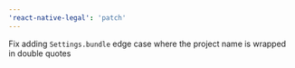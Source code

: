 ```yaml
---
'react-native-legal': 'patch'
---
```


Fix adding `Settings.bundle` edge case where the project name is wrapped in double quotes
